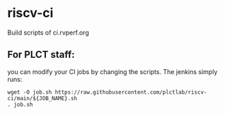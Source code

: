 # riscv-ci
Build scripts of ci.rvperf.org

## For PLCT staff:

you can modify your CI jobs by changing the scripts. The jenkins simply runs:

```
wget -O job.sh https://raw.githubusercontent.com/plctlab/riscv-ci/main/${JOB_NAME}.sh
. job.sh
```

